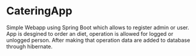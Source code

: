 # CateringApp
Simple Webapp using Spring Boot which allows to register admin or user. App is desgined to order an diet, operation is allowed for logged or unlogged person. After making that operation data are added to database through hibernate.
